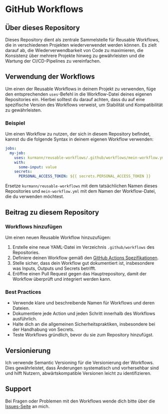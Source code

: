 # GitHub Workflows

## Über dieses Repository

Dieses Repository dient als zentrale Sammelstelle für Reusable Workflows, die in verschiedenen Projekten wiederverwendet werden können. Es zielt darauf ab, die Wiederverwendbarkeit von Code zu maximieren, die Konsistenz über mehrere Projekte hinweg zu gewährleisten und die Wartung der CI/CD-Pipelines zu vereinfachen.

## Verwendung der Workflows

Um einen der Reusable Workflows in deinem Projekt zu verwenden, füge den entsprechenden `uses`-Befehl in die Workflow-Datei deines eigenen Repositories ein. Hierbei solltest du darauf achten, dass du auf eine spezifische Version des Workflows verweist, um Stabilität und Kompatibilität zu gewährleisten.

### Beispiel

Um einen Workflow zu nutzen, der sich in diesem Repository befindet, kannst du die folgende Syntax in deinem eigenen Workflow verwenden:

```yaml
jobs:
  my-job:
    uses: kurmann/reusable-workflows/.github/workflows/mein-workflow.yml@v1.0.0
    with:
      some-input: value
    secrets:
      PERSONAL_ACCESS_TOKEN: ${{ secrets.PERSONAL_ACCESS_TOKEN }}
```

Ersetze `kurmann/reusable-workflows` mit dem tatsächlichen Namen dieses Repositories und `mein-workflow.yml` mit dem Namen der Workflow-Datei, die du verwenden möchtest.

## Beitrag zu diesem Repository

### Workflows hinzufügen

Um einen neuen Reusable Workflow hinzuzufügen:

1. Erstelle eine neue YAML-Datei im Verzeichnis `.github/workflows` des Repositories.
2. Definiere deinen Workflow gemäß den [GitHub Actions Spezifikationen](https://docs.github.com/en/actions).
3. Stelle sicher, dass dein Workflow gut dokumentiert ist, insbesondere was Inputs, Outputs und Secrets betrifft.
4. Eröffne einen Pull Request gegen das Hauptrepository, damit der Workflow überprüft und integriert werden kann.

### Best Practices

- Verwende klare und beschreibende Namen für Workflows und deren Dateien.
- Dokumentiere jede Action und jeden Schritt innerhalb des Workflows ausführlich.
- Halte dich an die allgemeinen Sicherheitspraktiken, insbesondere bei der Handhabung von Secrets.
- Teste Workflows gründlich, bevor du sie zum Repository hinzufügst.

## Versionierung

Ich verwende Semantic Versioning für die Versionierung der Workflows. Dies gewährleistet, dass Änderungen systematisch und vorhersehbar sind und hilft Nutzern, abwärtskompatible Versionen leicht zu identifizieren.

## Support

Bei Fragen oder Problemen mit den Workflows wende dich bitte über die [Issues-Seite](https://github.com/mein-username/reusable-workflows/issues) an mich.
